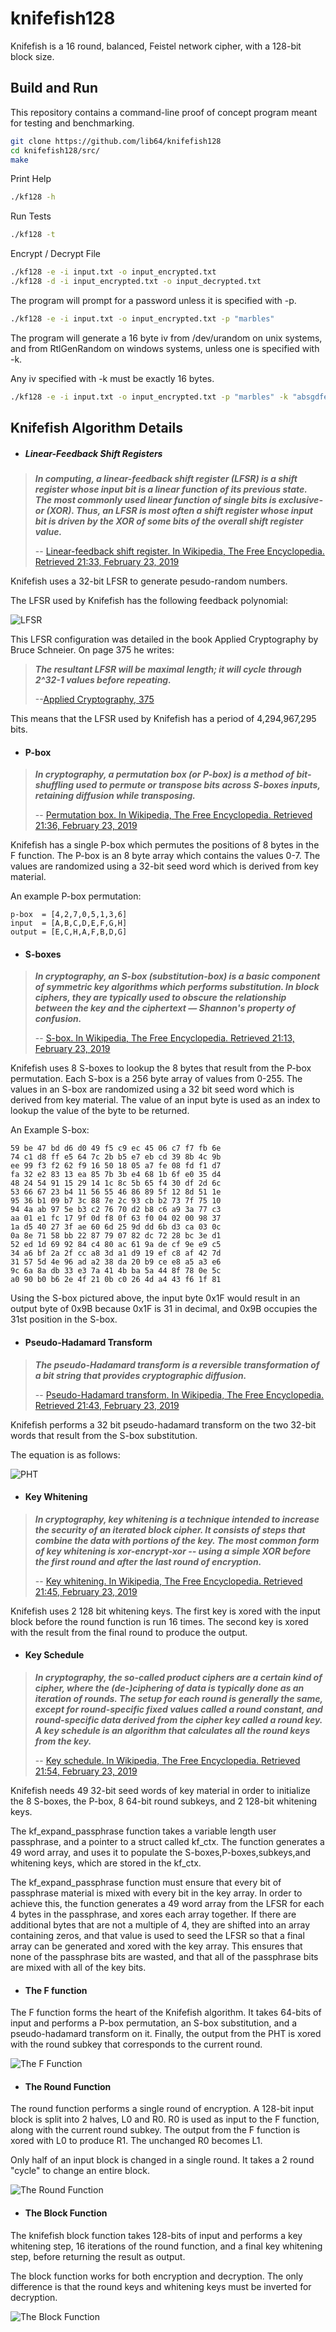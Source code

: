 # knifefish128

Knifefish is a 16 round, balanced, Feistel network cipher, with a 128-bit block size.

## Build and Run

This repository contains a command-line proof of concept program meant for testing and benchmarking.

```bash
git clone https://github.com/lib64/knifefish128
cd knifefish128/src/
make
```

Print Help

```bash
./kf128 -h
```

Run Tests

```bash
./kf128 -t
```

Encrypt / Decrypt File

```bash
./kf128 -e -i input.txt -o input_encrypted.txt
./kf128 -d -i input_encrypted.txt -o input_decrypted.txt
```

The program will prompt for a password unless it is specified with -p.

```bash
./kf128 -e -i input.txt -o input_encrypted.txt -p "marbles"
```

The program will generate a 16 byte iv from /dev/urandom on unix systems, 
and from RtlGenRandom on windows systems, unless one is specified with -k.

Any iv specified with -k must be exactly 16 bytes.

```bash
./kf128 -e -i input.txt -o input_encrypted.txt -p "marbles" -k "absgdferweadseqw"
```


## Knifefish Algorithm Details

- ##### Linear-Feedback Shift Registers

>**_In computing, a linear-feedback shift register (LFSR) is a shift register whose input bit is a linear function of its previous state. The most commonly used linear function of single bits is exclusive-or (XOR). Thus, an LFSR is most often a shift register whose input bit is driven by the XOR of some bits of the overall shift register value._**
>
>-- [Linear-feedback shift register. In Wikipedia, The Free Encyclopedia. Retrieved 21:33, February 23, 2019](https://en.wikipedia.org/w/index.php?title=Linear-feedback_shift_register&oldid=884707042)

Knifefish uses a 32-bit LFSR to generate pesudo-random numbers.

The LFSR used by Knifefish has the following feedback polynomial:

![LFSR](images/lfsr.png)

This LFSR configuration was detailed in the book Applied Cryptography by Bruce Schneier.
On page 375 he writes:

>**_The resultant LFSR will be maximal length; it will cycle through 2^32-1 values before repeating._**
>
>--[Applied Cryptography, 375](https://www.schneier.com/books/applied_cryptography/)


This means that the LFSR used by Knifefish has a period of 4,294,967,295 bits.


- #### P-box

>**_In cryptography, a permutation box (or P-box) is a method of bit-shuffling used to permute or transpose bits across S-boxes inputs, retaining diffusion while transposing._**
>
>-- [Permutation box. In Wikipedia, The Free Encyclopedia. Retrieved 21:36, February 23, 2019](https://en.wikipedia.org/w/index.php?title=Permutation_box&oldid=856976110)

Knifefish has a single P-box which permutes the positions of 8 bytes in the F function. The P-box is an
8 byte array which contains the values 0-7. The values are randomized using a 32-bit seed word which is 
derived from key material.

An example P-box permutation:

```
p-box  = [4,2,7,0,5,1,3,6]
input  = [A,B,C,D,E,F,G,H]
output = [E,C,H,A,F,B,D,G]
```

- #### S-boxes

>**_In cryptography, an S-box (substitution-box) is a basic component of symmetric key algorithms which performs substitution. In block ciphers, they are typically used to obscure the relationship between the key and the ciphertext — Shannon's property of confusion._**
>
>-- [S-box. In Wikipedia, The Free Encyclopedia. Retrieved 21:13, February 23, 2019](https://en.wikipedia.org/w/index.php?title=S-box&oldid=883701806)

Knifefish uses 8 S-boxes to lookup the 8 bytes that result from the P-box permutation. Each S-box is a
256 byte array of values from 0-255. The values in an S-box are randomized using a 32 bit seed word which
is derived from key material. The value of an input byte is used as an index to lookup the value of the 
byte to be returned.

An Example S-box:

```
59 be 47 bd d6 d0 49 f5 c9 ec 45 06 c7 f7 fb 6e 
74 c1 d8 ff e5 64 7c 2b b5 e7 eb cd 39 8b 4c 9b 
ee 99 f3 f2 62 f9 16 50 18 05 a7 fe 08 fd f1 d7 
fa 32 e2 83 13 ea 85 7b 3b e4 68 1b 6f e0 35 d4 
48 24 54 91 15 29 14 1c 8c 5b 65 f4 30 df 2d 6c 
53 66 67 23 b4 11 56 55 46 86 89 5f 12 8d 51 1e 
95 36 b1 09 b7 3c 88 7e 2c 93 cb b2 73 7f 75 10 
94 4a ab 97 5e b3 c2 76 70 d2 b8 c6 a9 3a 77 c3 
aa 01 e1 fc 17 9f 0d f8 0f 63 f0 04 02 00 98 37 
1a d5 40 27 3f ae 60 6d 25 9d dd 6b d3 ca 03 0c 
0a 8e 71 58 bb 22 87 79 07 82 dc 72 28 bc 3e d1 
52 ed 1d 69 92 84 c4 80 ac 61 9a de cf 9e e9 c5 
34 a6 bf 2a 2f cc a8 3d a1 d9 19 ef c8 af 42 7d 
31 57 5d 4e 96 ad a2 38 da 20 b9 ce e8 a5 a3 e6 
9c 6a 8a db 33 e3 7a 41 4b ba 5a 44 8f 78 0e 5c 
a0 90 b0 b6 2e 4f 21 0b c0 26 4d a4 43 f6 1f 81 
```
Using the S-box pictured above, the input byte 0x1F would result in an output byte of 0x9B because 
0x1F is 31 in decimal, and 0x9B occupies the 31st position in the S-box.

- #### Pseudo-Hadamard Transform

>**_The pseudo-Hadamard transform is a reversible transformation of a bit string that provides cryptographic diffusion._**
>
>-- [Pseudo-Hadamard transform. In Wikipedia, The Free Encyclopedia. Retrieved 21:43, February 23, 2019](https://en.wikipedia.org/w/index.php?title=Pseudo-Hadamard_transform&oldid=865012710)

Knifefish performs a 32 bit pseudo-hadamard transform on the two 32-bit words that result from the S-box 
substitution.

The equation is as follows:

![PHT](images/pht.png)

- #### Key Whitening

>**_In cryptography, key whitening is a technique intended to increase the security of an iterated block cipher. It consists of steps that combine the data with portions of the key. The most common form of key whitening is xor-encrypt-xor -- using a simple XOR before the first round and after the last round of encryption._**
>
>-- [Key whitening. In Wikipedia, The Free Encyclopedia. Retrieved 21:45, February 23, 2019](https://en.wikipedia.org/w/index.php?title=Key_whitening&oldid=821951647)

Knifefish uses 2 128 bit whitening keys. The first key is xored with the input block before the round 
function is run 16 times. The second key is xored with the result from the final round to produce the 
output.

- #### Key Schedule

>**_In cryptography, the so-called product ciphers are a certain kind of cipher, where the (de-)ciphering of data is typically done as an iteration of rounds. The setup for each round is generally the same, except for round-specific fixed values called a round constant, and round-specific data derived from the cipher key called a round key. A key schedule is an algorithm that calculates all the round keys from the key._**
>
>-- [Key schedule. In Wikipedia, The Free Encyclopedia. Retrieved 21:54, February 23, 2019](https://en.wikipedia.org/w/index.php?title=Key_schedule&oldid=815715739)

Knifefish needs 49 32-bit seed words of key material in order to initialize the 8 S-boxes, the P-box, 
8 64-bit round subkeys, and 2 128-bit whitening keys.

The kf_expand_passphrase function takes a variable length user passphrase, and a pointer to a struct called kf_ctx.
The function generates a 49 word array, and uses it to populate the S-boxes,P-boxes,subkeys,and whitening keys, which
are stored in the kf_ctx.

The kf_expand_passphrase function must ensure that every bit of passphrase material is mixed with every
bit in the key array. In order to achieve this, the function generates a 49 word array from the LFSR for
each 4 bytes in the passphrase, and xores each array together. If there are additional bytes that are not a 
multiple of 4, they are shifted into an array containing zeros, and that value is used to seed the LFSR so that a 
final array can be generated and xored with the key array. This ensures that none of the passphrase bits are wasted,
and that all of the passphrase bits are mixed with all of the key bits.

- #### The F function

The F function forms the heart of the Knifefish algorithm. It takes 64-bits of input and performs a P-box permutation, an
S-box substitution, and a pseudo-hadamard transform on it. Finally, the output from the PHT is xored with the round subkey
that corresponds to the current round.

![The F Function](images/f.png)

- #### The Round Function

The round function performs a single round of encryption. A 128-bit input block is split into 2 halves, L0 and R0.
R0 is used as input to the F function, along with the current round subkey. The output from the F function is xored 
with L0 to produce R1. The unchanged R0 becomes L1.

Only half of an input block is changed in a single round. It takes a 2 round "cycle" to change an entire block. 

![The Round Function](images/round.png)

- #### The Block Function

The knifefish block function takes 128-bits of input and performs a key whitening step, 16 iterations of the round function,
and a final key whitening step, before returning the result as output.

The block function works for both encryption and decryption. The only difference is that the round keys and whitening keys must 
be inverted for decryption.

![The Block Function](images/block.png)
